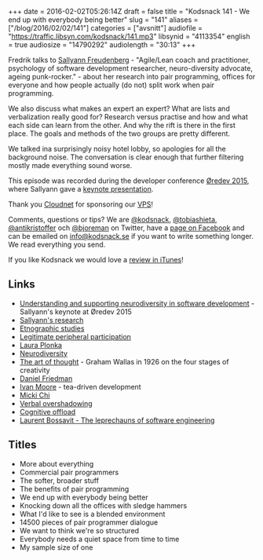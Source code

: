 +++
date = 2016-02-02T05:26:14Z
draft = false
title = "Kodsnack 141 - We end up with everybody being better"
slug = "141"
aliases = ["/blog/2016/02/02/141"]
categories = ["avsnitt"]
audiofile = "https://traffic.libsyn.com/kodsnack/141.mp3"
libsynid = "4113354"
english = true
audiosize = "14790292"
audiolength = "30:13"
+++

Fredrik talks to [Sallyann Freudenberg](http://www.twitter.com/salFreudenberg) - "Agile/Lean coach and practitioner, psychology of software development researcher, neuro-diversity advocate, ageing punk-rocker." - about her research into pair programming, offices for everyone and how people actually (do not) split work when pair programming.

We also discuss what makes an expert an expert? What are lists and verbalization really good for? Research versus practise and how and what each side can learn from the other. And why the rift is there in the first place. The goals and methods of the two groups are pretty different.

We talked ina surprisingly noisy hotel lobby, so apologies for all the background noise. The conversation is clear enough that further filtering mostly made everything sound worse.

This episode was recorded during the developer conference [Øredev 2015](https://vimeo.com/144824775), where Sallyann gave a [keynote presentation](https://vimeo.com/144658723).

Thank you [Cloudnet](http://www.cloudnet.se) for sponsoring our [VPS](http://en.wikipedia.org/wiki/Virtual_private_server)!

Comments, questions or tips? We are [@kodsnack](https://www.twitter.com/kodsnack), [@tobiashieta](https://www.twitter.com/tobiashieta), [@antikristoffer](https://www.twitter.com/antikristoffer) och [@bjoreman](https://www.twitter.com/bjoreman) on Twitter, have a [page on Facebook](https://www.facebook.com/kodsnack) and can be emailed on [info@kodsnack.se](mailto:info@kodsnack.se) if you want to write something longer. We read everything you send.

If you like Kodsnack we would love a [review in iTunes](http://itunes.apple.com/se/podcast/kodsnack/id561631498?l=en)!

## Links ##
* [Understanding and supporting neurodiversity in software development](https://vimeo.com/144658723) - Sallyann's keynote at Øredev 2015
* [Sallyann's research](https://salfreudenberg.wordpress.com/publications/)
* [Etnographic studies](https://en.wikipedia.org/wiki/Ethnography#Communication_studies)
* [Legitimate peripheral participation](https://en.wikipedia.org/wiki/Legitimate_peripheral_participation)
* [Laura Plonka](http://www9.open.ac.uk/mct/people/laura.plonka)
* [Neurodiversity](https://en.wikipedia.org/wiki/Neurodiversity)
* [The art of thought](https://www.brainpickings.org/2013/08/28/the-art-of-thought-graham-wallas-stages/) - Graham Wallas in 1926 on the four stages of creativity
* [Daniel Friedman](https://en.wikipedia.org/wiki/Daniel_P._Friedman)
* [Ivan Moore](http://puttingtheteaintoteam.blogspot.se/) - tea-driven development
* [Micki Chi](http://chilab.asu.edu/)
* [Verbal overshadowing](https://en.wikipedia.org/wiki/Verbal_overshadowing)
* [Cognitive offload](https://en.wikipedia.org/wiki/Distributed_cognition)
* [Laurent Bossavit - The leprechauns of software engineering](https://leanpub.com/leprechauns)

## Titles ##
* More about everything
* Commercial pair programmers
* The softer, broader stuff
* The benefits of pair programming
* We end up with everybody being better
* Knocking down all the offices with sledge hammers
* What I'd like to see is a blended environment
* 14500 pieces of pair programmer dialogue
* We want to think we're so structured
* Everybody needs a quiet space from time to time
* My sample size of one